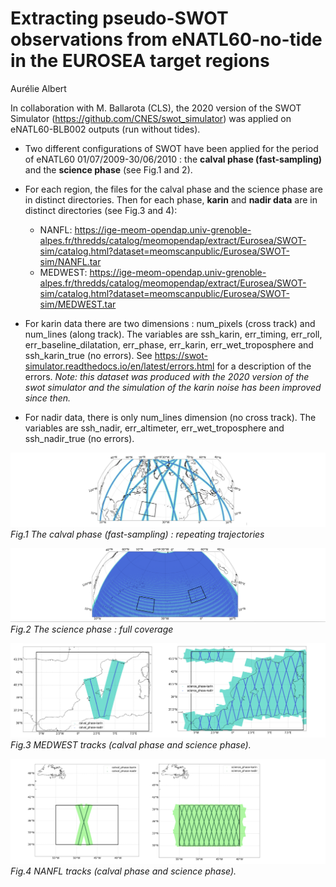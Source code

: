 # Extracting  pseudo-SWOT observations  from eNATL60-no-tide in the EUROSEA target regions 

Aurélie Albert

In collaboration with M. Ballarota (CLS), the 2020 version of the SWOT Simulator (https://github.com/CNES/swot_simulator) was applied on eNATL60-BLB002 outputs (run without tides). 

* Two different configurations of SWOT have been applied for the period of eNATL60 01/07/2009-30/06/2010 : the __calval phase (fast-sampling)__ and the __science phase__ (see Fig.1 and 2).

* For each region, the files for the  calval phase and the science phase are in distinct directories. Then for each phase, __karin__ and __nadir data__ are in distinct directories (see Fig.3 and 4):
  - NANFL: https://ige-meom-opendap.univ-grenoble-alpes.fr/thredds/catalog/meomopendap/extract/Eurosea/SWOT-sim/catalog.html?dataset=meomscanpublic/Eurosea/SWOT-sim/NANFL.tar
  - MEDWEST: https://ige-meom-opendap.univ-grenoble-alpes.fr/thredds/catalog/meomopendap/extract/Eurosea/SWOT-sim/catalog.html?dataset=meomscanpublic/Eurosea/SWOT-sim/MEDWEST.tar   

* For karin data there are two dimensions : num_pixels (cross track) and num_lines (along track). The variables are ssh_karin, err_timing, err_roll, err_baseline_dilatation, err_phase, err_karin, err_wet_troposphere and ssh_karin_true (no errors).
See https://swot-simulator.readthedocs.io/en/latest/errors.html for  a description of the errors. _Note: this dataset was produced with the 2020 version  of the swot simulator and the simulation of the  karin noise has been improved since then._

* For nadir data, there is only num_lines dimension (no cross track). The variables are ssh_nadir, err_altimeter, err_wet_troposphere and ssh_nadir_true (no errors).

![subregions](./figs/regions4.png)<br>
_Fig.1 The calval phase (fast-sampling) : repeating trajectories_

![subregions](./figs/regions5.png)<br>
_Fig.2 The science phase : full coverage_

![tracks1](./figs/tmed.png)<br>
_Fig.3 MEDWEST tracks (calval phase and science phase)._

![tracks2](./figs/tnanfl.png)<br>
_Fig.4 NANFL tracks (calval phase and science phase)._

